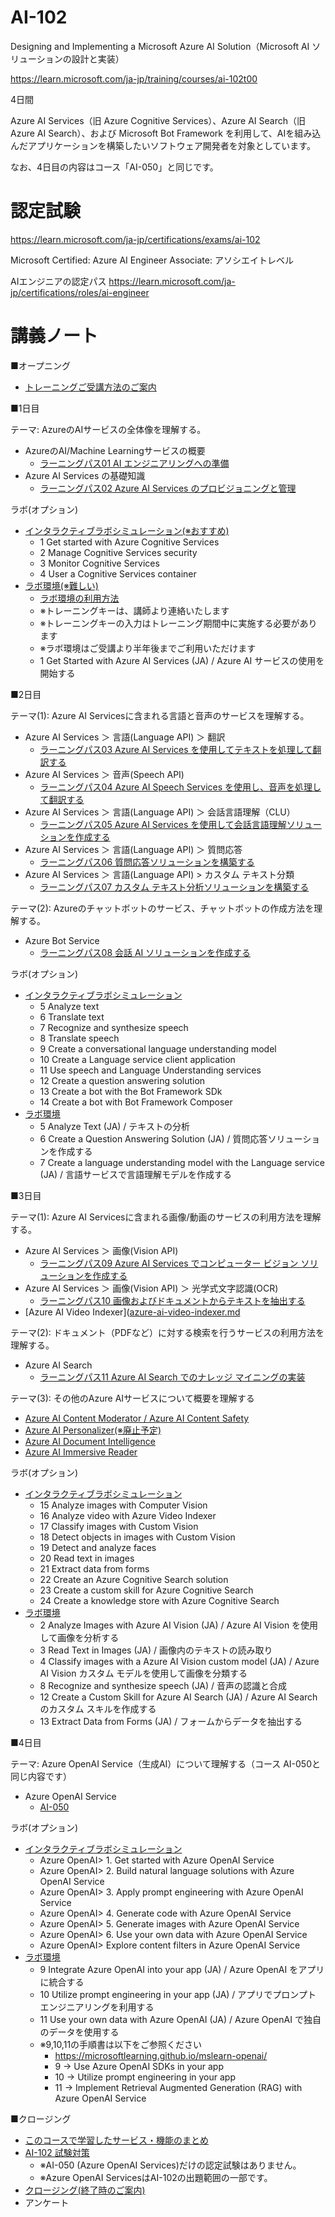 # AI-102

Designing and Implementing a Microsoft Azure AI Solution（Microsoft AI ソリューションの設計と実装）

https://learn.microsoft.com/ja-jp/training/courses/ai-102t00

4日間

Azure AI Services（旧 Azure Cognitive Services）、Azure AI Search（旧 Azure AI Search）、および Microsoft Bot Framework を利用して、AIを組み込んだアプリケーションを構築したいソフトウェア開発者を対象としています。

なお、4日目の内容はコース「AI-050」と同じです。

<!--
> ※AI-100:
> https://docs.microsoft.com/ja-jp/learn/certifications/exams/ai-100
> 2021年6月30日に廃止
-->

# 認定試験

https://learn.microsoft.com/ja-jp/certifications/exams/ai-102

Microsoft Certified: Azure AI Engineer Associate: アソシエイトレベル

AIエンジニアの認定パス
https://learn.microsoft.com/ja-jp/certifications/roles/ai-engineer


# 講義ノート

■オープニング

- [トレーニングご受講方法のご案内](../opening.md)

■1日目

テーマ: AzureのAIサービスの全体像を理解する。

- AzureのAI/Machine Learningサービスの概要
  - [ラーニングパス01 AI エンジニアリングへの準備](lp01.md)
- Azure AI Services の基礎知識
  - [ラーニングパス02 Azure AI Services のプロビジョニングと管理](lp02.md)

ラボ(オプション)
- [インタラクティブラボシミュレーション(※おすすめ)](https://mslabs.cloudguides.com/guides/AI-102%20Lab%20Simulations%20-%20Designing%20and%20implementing%20a%20Microsoft%20Azure%20AI%20solution)
  - 1 Get started with Azure Cognitive Services
  - 2 Manage Cognitive Services security
  - 3 Monitor Cognitive Services
  - 4 User a Cognitive Services container
- [ラボ環境(※難しい)](https://esi.learnondemand.net/User/Login)
  - [ラボ環境の利用方法](../ラボ環境の利用方法.pdf)
  - ※トレーニングキーは、講師より連絡いたします
  - ※トレーニングキーの入力はトレーニング期間中に実施する必要があります
  - ※ラボ環境はご受講より半年後までご利用いただけます
  - 1 Get Started with Azure AI Services (JA) / Azure AI サービスの使用を開始する

■2日目

テーマ(1): Azure AI Servicesに含まれる言語と音声のサービスを理解する。
- Azure AI Services ＞ 言語(Language API) ＞ 翻訳
  - [ラーニングパス03 Azure AI Services を使用してテキストを処理して翻訳する](lp03.md)
- Azure AI Services ＞ 音声(Speech API)
  - [ラーニングパス04 Azure AI Speech Services を使用し、音声を処理して翻訳する](lp04.md)
- Azure AI Services ＞ 言語(Language API) ＞ 会話言語理解（CLU）
  - [ラーニングパス05 Azure AI Services を使用して会話言語理解ソリューションを作成する](lp05.md)
- Azure AI Services ＞ 言語(Language API) ＞ 質問応答
  - [ラーニングパス06 質問応答ソリューションを構築する](lp06.md)
- Azure AI Services ＞ 言語(Language API) > カスタム テキスト分類
  - [ラーニングパス07 カスタム テキスト分析ソリューションを構築する](lp07.md)

テーマ(2): Azureのチャットボットのサービス、チャットボットの作成方法を理解する。

- Azure Bot Service
  - [ラーニングパス08 会話 AI ソリューションを作成する](lp08.md)

ラボ(オプション)

- [インタラクティブラボシミュレーション](https://mslabs.cloudguides.com/guides/AI-102%20Lab%20Simulations%20-%20Designing%20and%20implementing%20a%20Microsoft%20Azure%20AI%20solution)
  - 5 Analyze text
  - 6 Translate text
  - 7 Recognize and synthesize speech
  - 8 Translate speech
  - 9 Create a conversational language understanding model
  - 10 Create a Language service client application
  - 11 Use speech and Language Understanding services
  - 12 Create a question answering solution
  - 13 Create a bot with the Bot Framework SDk
  - 14 Create a bot with Bot Framework Composer
- [ラボ環境](https://esi.learnondemand.net/User/Login)
  - 5 Analyze Text (JA) / テキストの分析
  - 6 Create a Question Answering Solution (JA) / 質問応答ソリューションを作成する
  - 7 Create a language understanding model with the Language service (JA) / 言語サービスで言語理解モデルを作成する

■3日目

テーマ(1): Azure AI Servicesに含まれる画像/動画のサービスの利用方法を理解する。

- Azure AI Services ＞ 画像(Vision API)
  - [ラーニングパス09 Azure AI Services でコンピューター ビジョン ソリューションを作成する](lp09.md)
- Azure AI Services ＞ 画像(Vision API) ＞ 光学式文字認識(OCR)
  - [ラーニングパス10 画像およびドキュメントからテキストを抽出する](lp10.md)
- [Azure AI Video Indexer]([azure-ai-video-indexer.md](../AI-3004-vision/lp05-analyze-video.md)

テーマ(2): ドキュメント（PDFなど）に対する検索を行うサービスの利用方法を理解する。

- Azure AI Search
  - [ラーニングパス11 Azure AI Search でのナレッジ マイニングの実装](lp11.md)

<!--
おまけ: [Azure OpenAI Serviceの「on your data」（内部でAzure AI Searchを使用）](../AI-050-2024/pdf/AI-050-mod6-onyourdata.pdf)
-->

テーマ(3): その他のAzure AIサービスについて概要を理解する

- [Azure AI Content Moderator / Azure AI Content Safety](azure-ai-content-moderator.md)
- [Azure AI Personalizer(※廃止予定)](azure-ai-personalizer.md)
- [Azure AI Document Intelligence](azure-ai-document-intelligence.md)
- [Azure AI Immersive Reader](azure-ai-immersive-reader.md)

ラボ(オプション)
- [インタラクティブラボシミュレーション](https://mslabs.cloudguides.com/guides/AI-102%20Lab%20Simulations%20-%20Designing%20and%20implementing%20a%20Microsoft%20Azure%20AI%20solution)
  - 15 Analyze images with Computer Vision
  - 16 Analyze video with Azure Video Indexer
  - 17 Classify images with Custom Vision
  - 18 Detect objects in images with Custom Vision
  - 19 Detect and analyze faces
  - 20 Read text in images
  - 21 Extract data from forms
  - 22 Create an Azure Cognitive Search solution
  - 23 Create a custom skill for Azure Cognitive Search
  - 24 Create a knowledge store with Azure Cognitive Search
- [ラボ環境](https://esi.learnondemand.net/User/Login)
  - 2 Analyze Images with Azure AI Vision (JA) / Azure AI Vision を使用して画像を分析する
  - 3 Read Text in Images (JA) / 画像内のテキストの読み取り
  - 4 Classify images with a Azure AI Vision custom model (JA) / Azure AI Vision カスタム モデルを使用して画像を分類する
  - 8 Recognize and synthesize speech (JA) / 音声の認識と合成
  - 12 Create a Custom Skill for Azure AI Search (JA) / Azure AI Search のカスタム スキルを作成する
  - 13 Extract Data from Forms (JA) / フォームからデータを抽出する


■4日目

テーマ: Azure OpenAI Service（生成AI）について理解する（コース AI-050と同じ内容です）

- Azure OpenAI Service
  - [AI-050](../AI-050-2024/README.md)

ラボ(オプション)
- [インタラクティブラボシミュレーション](https://mslabs.cloudguides.com/guides/AI-102%20Lab%20Simulations%20-%20Designing%20and%20implementing%20a%20Microsoft%20Azure%20AI%20solution)
  - Azure OpenAI> 1. Get started with Azure OpenAI Service
  - Azure OpenAI> 2. Build natural language solutions with Azure OpenAI Service
  - Azure OpenAI> 3. Apply prompt engineering with Azure OpenAI Service
  - Azure OpenAI> 4. Generate code with Azure OpenAI Service
  - Azure OpenAI> 5. Generate images with Azure OpenAI Service
  - Azure OpenAI> 6. Use your own data with Azure OpenAI Service
  - Azure OpenAI> Explore content filters in Azure OpenAI Service
- [ラボ環境](https://esi.learnondemand.net/User/Login)
  - 9 Integrate Azure OpenAI into your app (JA) / Azure OpenAI をアプリに統合する
  - 10 Utilize prompt engineering in your app (JA) / アプリでプロンプト エンジニアリングを利用する
  - 11 Use your own data with Azure OpenAI (JA) / Azure OpenAI で独自のデータを使用する
  - ※9,10,11の手順書は以下をご参照ください
    - https://microsoftlearning.github.io/mslearn-openai/
    - 9 → Use Azure OpenAI SDKs in your app
    - 10 → Utilize prompt engineering in your app
    - 11 → Implement Retrieval Augmented Generation (RAG) with Azure OpenAI Service


■クロージング

- [このコースで学習したサービス・機能のまとめ](matome.md)
- [AI-102 試験対策](exam.md)
  - ※AI-050 (Azure OpenAI Services)だけの認定試験はありません。
  - ※Azure OpenAI ServicesはAI-102の出題範囲の一部です。
- [クロージング(終了時のご案内)](../closing-cloudslice.md)
- アンケート

<!--
※おまけ（AI-102範囲外、時間があれば解説）
- [Microsoft Security Copilot](../microsoft-security-copilot/microsoft-security-copilot.md) (セキュリティ専門家を支援するAIアシスタント, 2023/3/28～)
-->


<!--
# ラボ

■ ラボ手順書

英語版（最新。ブラウザの翻訳機能で日本語化して閲覧できます）
https://github.com/MicrosoftLearning/AI-102-AIEngineer

日本語翻訳版（若干古い可能性があります）
https://github.com/MicrosoftLearning/AI-102-AIEngineer.ja-jp

ラボのファイル（ダウンロードして展開すると Allfiles フォルダ以下にラボで使用するファイルがあります）
https://github.com/MicrosoftLearning/AI-102-AIEngineer/archive/refs/heads/master.zip

■ ラボの概要

- ラボ01 AI Servicesを使用する(言語の検出)
- ラボ02 セキュリティ
- ラボ03 モニタリング
- ラボ04 コンテナー
- ラボ05 テキスト分析（感情分析・キーフレーズ抽出）
- ラボ06 翻訳
- ラボ07 スピーチ
- ラボ08 スピーチ翻訳
- ラボ09 LUISアプリ
- ラボ10 LUISクライアント
- ラボ11 LUISスピーチ
- ラボ12 QandA
- ラボ13 ボット(TimeBot)の作成(Bot Framework Emulatorを使用)
- ラボ14 ボット(WeatherBot)の作成(Bot Framework Composerを使用)
- ラボ15 コンピュータビジョン
- ラボ16 ビデオインデクサー
- ラボ17 イメージ分類
- ラボ18 オブジェクト検出
- ラボ19 フェース
- ラボ20 OCR
- ラボ21 カスタムフォーム
- ラボ22 検索ソリューションの開発
- ラボ23 カスタムサーチスキル
- ラボ24 ナレッジストア
-->

